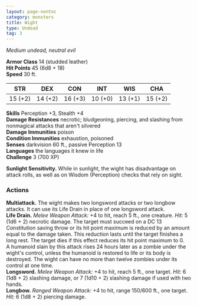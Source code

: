```yaml
---
layout: page-nontoc
category: monsters
title: Wight
type: Undead
tag: 3
---
```

_Medium undead, neutral evil_

**Armor Class** 14 (studded leather)    
**Hit Points** 45 (6d8 + 18)    
**Speed** 30 ft. 

| STR     | DEX     | CON     | INT     | WIS     | CHA     |
|---------|---------|---------|---------|---------|---------|
| 15 (+2) | 14 (+2) | 16 (+3) | 10 (+0) | 13 (+1) | 15 (+2) |

**Skills** Perception +3, Stealth +4    
**Damage Resistances** necrotic; bludgeoning, piercing, and slashing from nonmagical attacks that aren't silvered    
**Damage Immunities** poison    
**Condition Immunities** exhaustion, poisoned    
**Senses** darkvision 60 ft., passive Perception 13    
**Languages** the languages it knew in life    
**Challenge** 3 (700 XP) 

**Sunlight Sensitivity.** While in sunlight, the wight has disadvantage on attack rolls, as well as on Wisdom (Perception) checks that rely on sight. 

### Actions 
**Multiattack.** The wight makes two longsword attacks or two longbow attacks. It can use its Life Drain in place of one longsword attack.    
**Life Drain.** _Melee Weapon Attack:_ +4 to hit, reach 5 ft., one creature. _Hit:_ 5 (1d6 + 2) necrotic damage. The target must succeed on a DC 13 Constitution saving throw or its hit point maximum is reduced by an amount equal to the damage taken. This reduction lasts until the target finishes a long rest. The target dies if this effect reduces its hit point maximum to 0.    
A humanoid slain by this attack rises 24 hours later as a zombie under the wight's control, unless the humanoid is restored to life or its body is destroyed. The wight can have no more than twelve zombies under its control at one time.    
**Longsword.** _Melee Weapon Attack:_ +4 to hit, reach 5 ft., one target. _Hit:_ 6 (1d8 + 2) slashing damage, or 7 (1d10 + 2) slashing damage if used with two hands.    
**Longbow.** _Ranged Weapon Attack:_ +4 to hit, range 150/600 ft., one target. _Hit:_ 6 (1d8 + 2) piercing damage.